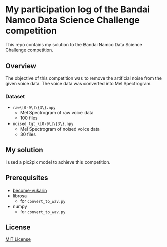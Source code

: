 # My participation log of the Bandai Namco Data Science Challenge competition
This repo contains my solution to the Bandai Namco Data Science Challenge competition.

## Overview
The objective of this competition was to remove the artificial noise from the given voice data.
The voice data was converted into Mel Spectrogram.

### Dataset
  - `raw\[0-9\]\{3\}.npy`
    - Mel Spectrogram of raw voice data
    - 100 files
  - `noised_tgt_\[0-9\]\{3\}.npy`
    - Mel Spectrogram of noised voice data
    - 30 files

## My solution
I used a pix2pix model to achieve this competition.

## Prerequisites
  - [become-yukarin](https://github.com/Hiroshiba/become-yukarin)
  - librosa
    - for `convert_to_wav.py`
  - numpy
    - for `convert_to_wav.py`

## License
[MIT License](./LICENSE)
